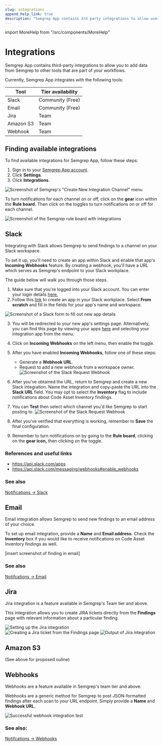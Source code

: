 ```yaml
---
slug: integrations
append_help_link: true
description: "Semgrep App contains 3rd party integrations to allow users to add data from Semgrep to other tools that are part of their workflows."
---
```


import MoreHelp from "/src/components/MoreHelp"

# Integrations

Semgrep App contains third-party integrations to allow you to add data from Semgrep to other tools that are part of your workflows.

Currently, Semgrep App integrates with the following tools:

| Tool | Tier availability |
| ---- | ---------------- |
| Slack | Community (Free) |
| Email | Community (Free) |
| Jira | Team |
| Amazon S3 | Team |
| Webhook | Team |

## Finding available integrations

To find available integrations for Semgrep App, follow these steps:

1. Sign in to your [Semgrep App account](https://semgrep.dev/).
2. Click **Settings**.
3. Click **Integrations**.

![Screenshot of Semgrep's "Create New Integration Channel" menu](../img/integration-firstview.png)<br />

To turn notifications for each channel on or off, click on the **gear** icon within the **Rule board.** Then click on the toggles to turn notifications on or off for each channel.

![Screenshot of the Semgrep rule board with integrations](../img/integration-ruleboard.png)<br />

## Slack

Integrating with Slack allows Semgrep to send findings to a channel on your Slack workspace.

To set it up, you'll need to create an app within Slack and enable that app's **Incoming Webhooks** feature. By creating a webhook, you'll have a URL which serves as Semgrep's endpoint to your Slack workplace.

The guide below will walk you through those steps.

1. Make sure that you're logged into your Slack account. You can enter your login details [here.](https://slack.com/workspace-signin)
2. Follow this [link](https://api.slack.com/apps?new_app=1) to create an app in your Slack workplace. Select **From scratch** and fill in the fields for your app's name and workspace.

![Screenshot of a Slack form to fill out new app details](../img/slack-create-app-name.png)<br />

3. You will be redirected to your new app's settings page. Alternatively, you can find this page by viewing your apps [here](https://api.slack.com/apps) and selecting your integration app from the menu.
4. Click on **Incoming Webhooks** on the left menu, then enable the toggle.
6. After you have enabled **Incoming Webhooks**, follow one of these steps:
    - Generate a **Webhook URL**.
    - Request to add a new webhook from a workspace owner.
![Screenshot of the Slack Request Webhook  ](../img/slack-request-enable.png)<br />
6. After you've obtained the URL, return to Semgrep and create a new Slack integration. Name the integration and copy-paste the URL into the **Slack URL** field. You may opt to select the **Inventory** flag to include notifications about Code Asset Inventory findings.
7. You can **Test** then select which channel you'd like Semgrep to start posting to.
![Screenshot of the Slack Request Webhook  ](../img/slack-integration-hooktest.png)<br />

8. After you've verified that everything is working, remember to **Save** the final configuration.
9. Remember to turn notifications on by going to the **Rule board**, clicking on the **gear icon,** then clicking on the toggle.

### References and useful links

* https://api.slack.com/apps
* https://api.slack.com/messaging/webhooks#enable_webhooks

### See also

[Notifications -> Slack](notifications.md/#slack)


## Email

Email integration allows Semgrep to send new findings to an email address of your choice.

To set up email integration, provide a **Name** and **Email address.** Check the **Inventory** box if you would like to receive notifications on Code Asset Inventory findings as well.

[insert screenshot of finding in email]

### See also
[Notifcations -> Email](notifications.md/#email)

## Jira

Jira integration is a feature available in Semgrep's Team tier and above.

This integration allows you to create JIRA tickets directly from the **Findings** page with relevant information about a particular finding.

![Setting up the Jira integration](../img/jira-integrations-page.png)
![Creating a Jira ticket from the Findings page](../img/jira-findings-page.png)
![Output of Jira integration](../img/jira-template.png)


## Amazon S3

(See above for proposed ouline)


## Webhooks

Webhooks are a feature available in Semgrep's team tier and above.

Webhooks are a generic method for Semgrep to post JSON-formatted findings after each scan to your URL endpoint. Simply provide a **Name** and **Webhook URL.** 

![Successful webhook integration test](../img/webhook-successful-test.png)


### See also:

[Notifcations -> Webhooks](notifications.md/#webhooks)


<MoreHelp />
